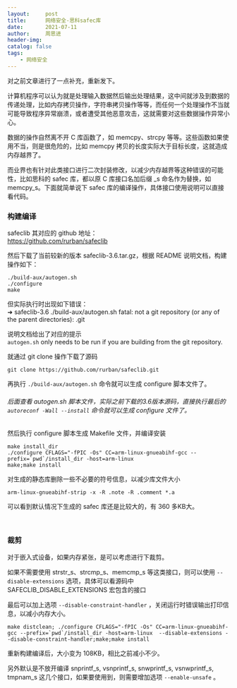 ```yaml
---
layout:     post
title:      网络安全-思科safec库
date:       2021-07-11
author:     周思进
header-img:	
catalog: false
tags:
    - 网络安全
---
```


对之前文章进行了一点补充，重新发下。

计算机程序可以认为就是处理输入数据然后输出处理结果，这中间就涉及到数据的传递处理，比如内存拷贝操作，字符串拷贝操作等等，而任何一个处理操作不当就可能导致程序异常崩溃，或者遭受其他恶意攻击，这就需要对这些数据操作异常小心。

数据的操作自然离不开 C 库函数了，如 memcpy、strcpy 等等。这些函数如果使用不当，则是很危险的，比如 memcpy 拷贝的长度实际大于目标长度，这就造成内存越界了。

而业界也有针对此类接口进行二次封装修改，以减少内存越界等这种错误的可能性，比如思科的 safec 库，都以原 C 库接口名加后缀 _s 命名作为替换，如 memcpy_s。下面就简单说下 safec 库的编译操作，具体接口使用说明可以直接看代码。


### 构建编译

safeclib 其对应的 github 地址：  
https://github.com/rurban/safeclib  

然后下载了当前较新的版本 safeclib-3.6.tar.gz，根据 README 说明文档，构建操作如下：  


```
./build-aux/autogen.sh  
./configure  
make  
```


但实际执行时出现如下错误：  
➜  safeclib-3.6 ./build-aux/autogen.sh
fatal: not a git repository (or any of the parent directories): .git

说明文档给出了对应的提示  
`autogen.sh` only needs to be run if you are building from the git
repository.

就通过 git clone 操作下载了源码
```
git clone https://github.com/rurban/safeclib.git
```

再执行 `./build-aux/autogen.sh` 命令就可以生成 configure 脚本文件了。

###### 后面查看 autogen.sh 脚本文件，实际之前下载的3.6版本源码，直接执行最后的 `autoreconf -Wall --install` 命令就可以生成 configure 文件了。


然后执行 configure 脚本生成 Makefile 文件，并编译安装

```
make install_dir
./configure CFLAGS="-fPIC -Os" CC=arm-linux-gnueabihf-gcc --prefix=`pwd`/install_dir -host=arm-linux
make;make install
```

对生成的静态库删除一些不必要的符号信息，以减少库文件大小  

```
arm-linux-gnueabihf-strip -x -R .note -R .comment *.a
```

可以看到默认情况下生成的 safec 库还是比较大的，有 360 多KB大。

<br/>

### 裁剪

对于嵌入式设备，如果内存紧张，是可以考虑进行下裁剪。

如果不需要使用 strstr_s、strcmp_s、memcmp_s 等这类接口，则可以使用 `--disable-extensions` 选项，具体可以看源码中 SAFECLIB_DISABLE_EXTENSIONS 宏包含的接口

最后可以加上选项 `--disable-constraint-handler` ，关闭运行时错误输出打印信息，以减小内存大小。


```
make distclean; ./configure CFLAGS="-fPIC -Os" CC=arm-linux-gnueabihf-gcc --prefix=`pwd`/install_dir -host=arm-linux  --disable-extensions --disable-constraint-handler;make;make install
```

重新构建编译后，大小变为 108KB，相比之前减小不少。


另外默认是不放开编译 snprintf_s, vsnprintf_s, snwprintf_s, vsnwprintf_s, tmpnam_s 这几个接口，如果要使用到，则需要增加选项 `--enable-unsafe` 。

